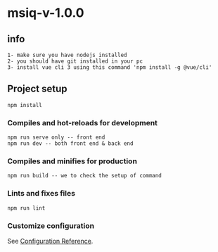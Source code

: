 # msiq-v-1.0.0

## info
```
1- make sure you have nodejs installed
2- you should have git installed in your pc 
3- install vue cli 3 using this command 'npm install -g @vue/cli'
```

## Project setup
```
npm install
```

### Compiles and hot-reloads for development
```
npm run serve only -- front end 
npm run dev -- both front end & back end
```

### Compiles and minifies for production
```
npm run build -- we to check the setup of command
```

### Lints and fixes files
```
npm run lint
```

### Customize configuration
See [Configuration Reference](https://cli.vuejs.org/config/).
